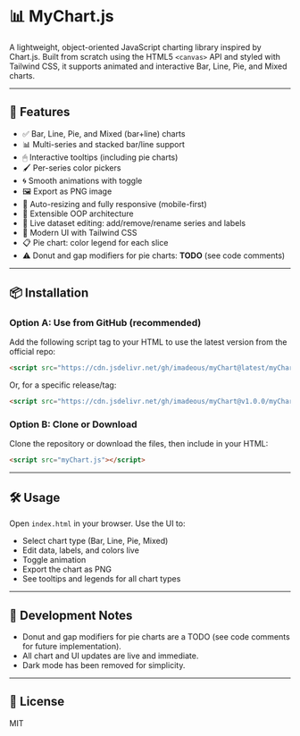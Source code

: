 # 📊 MyChart.js

A lightweight, object-oriented JavaScript charting library inspired by Chart.js. Built from scratch using the HTML5 `<canvas>` API and styled with Tailwind CSS, it supports animated and interactive Bar, Line, Pie, and Mixed charts.

---

## 🚀 Features

- ✅ Bar, Line, Pie, and Mixed (bar+line) charts
- 📊 Multi-series and stacked bar/line support
- 🖱 Interactive tooltips (including pie charts)
- 🖌 Per-series color pickers
- 🌀 Smooth animations with toggle
- 🖼 Export as PNG image
- 📐 Auto-resizing and fully responsive (mobile-first)
- 🧱 Extensible OOP architecture
- 📝 Live dataset editing: add/remove/rename series and labels
- 🎨 Modern UI with Tailwind CSS
- 📋 Pie chart: color legend for each slice
- ⚠️ Donut and gap modifiers for pie charts: **TODO** (see code comments)

---

## 📦 Installation

### Option A: Use from GitHub (recommended)
Add the following script tag to your HTML to use the latest version from the official repo:

```html
<script src="https://cdn.jsdelivr.net/gh/imadeous/myChart@latest/myChart.js"></script>
```

Or, for a specific release/tag:

```html
<script src="https://cdn.jsdelivr.net/gh/imadeous/myChart@v1.0.0/myChart.js"></script>
```

### Option B: Clone or Download
Clone the repository or download the files, then include in your HTML:

```html
<script src="myChart.js"></script>
```

---

## 🛠 Usage

Open `index.html` in your browser. Use the UI to:
- Select chart type (Bar, Line, Pie, Mixed)
- Edit data, labels, and colors live
- Toggle animation
- Export the chart as PNG
- See tooltips and legends for all chart types

---

## 📝 Development Notes
- Donut and gap modifiers for pie charts are a TODO (see code comments for future implementation).
- All chart and UI updates are live and immediate.
- Dark mode has been removed for simplicity.

---

## 📄 License
MIT
